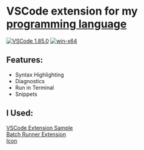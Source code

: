 # VSCode extension for my [programming language](https://github.com/BBpezsgo/Interpreter)
[![VSCode 1.85.0](https://img.shields.io/badge/VSCode-1.85.0-0078d7.svg?logo=visual-studio-code&logoColor=white)](#)
[![win-x64](https://img.shields.io/badge/win-x64-0078D6?logo=windows&logoColor=white)](#)

## Features:

- Syntax Highlighting
- Diagnostics
- Run in Terminal
- Snippets

## I Used:
[VSCode Extension Sample](https://github.com/microsoft/vscode-extension-samples/tree/main/lsp-sample)<br>
[Batch Runner Extension](https://github.com/nils-soderman/vscode-batch-runner)<br>
[Icon](https://www.iconexperience.com/o_collection/icons/?icon=coffee_bean)

